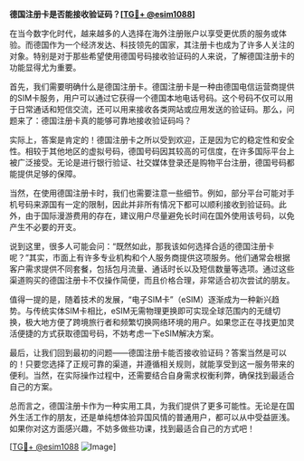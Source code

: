 **德国注册卡是否能接收验证码？[[TG💪+ @esim1088](https://t.me/s/esim1088)]**

在当今数字化时代，越来越多的人选择在海外注册账户以享受更优质的服务或体验。而德国作为一个经济发达、科技领先的国家，其注册卡也成为了许多人关注的对象。特别是对于那些希望使用德国号码接收验证码的人来说，了解德国注册卡的功能显得尤为重要。

首先，我们需要明确什么是德国注册卡。德国注册卡是一种由德国电信运营商提供的SIM卡服务，用户可以通过它获得一个德国本地电话号码。这个号码不仅可以用于日常通话和短信交流，还可以用来接收各类网站或应用发送的验证码。那么，问题来了：德国注册卡真的能够可靠地接收验证码吗？

实际上，答案是肯定的！德国注册卡之所以受到欢迎，正是因为它的稳定性和安全性。相较于其他地区的虚拟号码，德国号码因其较高的可信度，在许多国际平台上被广泛接受。无论是进行银行验证、社交媒体登录还是购物平台注册，德国号码都能提供足够的保障。

当然，在使用德国注册卡时，我们也需要注意一些细节。例如，部分平台可能对手机号码来源国有一定的限制，因此并非所有情况下都可以顺利接收到验证码。此外，由于国际漫游费用的存在，建议用户尽量避免长时间在国外使用该号码，以免产生不必要的开支。

说到这里，很多人可能会问：“既然如此，那我该如何选择合适的德国注册卡呢？”其实，市面上有许多专业机构和个人服务商提供这项服务。他们通常会根据客户需求提供不同套餐，包括包月流量、通话时长以及短信数量等选项。通过这些渠道购买的德国注册卡不仅操作简便，而且价格合理，非常适合初次尝试的朋友。

值得一提的是，随着技术的发展，“电子SIM卡”（eSIM）逐渐成为一种新兴趋势。与传统实体SIM卡相比，eSIM无需物理更换即可实现全球范围内的无缝切换，极大地方便了跨境旅行者和频繁切换网络环境的用户。如果您正在寻找更加灵活便捷的方式获取德国号码，不妨考虑一下eSIM解决方案。

最后，让我们回到最初的问题——德国注册卡能否接收验证码？答案当然是可以的！只要您选择了正规可靠的渠道，并遵循相关规则，就能享受到这一服务带来的便利。当然，在实际操作过程中，还需要结合自身需求权衡利弊，确保找到最适合自己的方案。

总而言之，德国注册卡作为一种实用工具，为我们提供了更多可能性。无论是在国外生活工作的朋友，还是单纯想体验异国风情的普通用户，都可以从中受益匪浅。如果你对这方面感兴趣，不妨多做些功课，找到最适合自己的方式吧！

[[TG💪+ @esim1088](https://t.me/s/esim1088) ![Image](https://i.postimg.cc/4NQfJmqS/Snipaste-2025-05-13-00-14-12.png)]